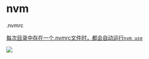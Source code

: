 # nvm


.nvmrc


[每次目录中存在一个.nvmrc文件时，都会自动运行`nvm use`](https://qastack.cn/programming/23556330/run-nvm-use-automatically-every-time-theres-a-nvmrc-file-on-the-directory)

![](https://cdn.jsdelivr.net/gh/pikahan/note-images/20220714114754.png)